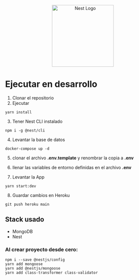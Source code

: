 <p align="center">
  <a href="http://nestjs.com/" target="blank"><img src="https://nestjs.com/img/logo-small.svg" width="200" alt="Nest Logo" /></a>
</p>

# Ejecutar en desarrollo

1. Clonar el repositorio
2. Ejecutar
```
yarn install
```

3. Tener Nest CLI instalado
```
npm i -g @nest/cli
```

4. Levantar la base de datos
```
docker-compose up -d
```

5. clonar el archivo __.env.template__ y renombrar la copia a __.env__

6. llenar las variables de entorno definidas en el archivo __.env__

7. Levantar la App
```
yarn start:dev
```

8. Guardar cambios en Heroku
```
git push heroku main
```

## Stack usado
* MongoDB
* Nest

### Al crear proyecto desde cero:
```
npm i --save @nestjs/config
yarn add mongoose
yarn add @nestjs/mongoose
yarn add class-transformer class-validator
```